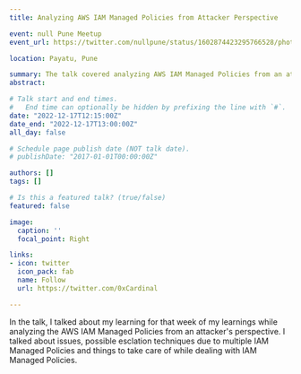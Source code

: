 ```yaml
---
title: Analyzing AWS IAM Managed Policies from Attacker Perspective

event: null Pune Meetup
event_url: https://twitter.com/nullpune/status/1602874423295766528/photo/1

location: Payatu, Pune

summary: The talk covered analyzing AWS IAM Managed Policies from an attacker's perspective and suggested precautions to take.
abstract: 

# Talk start and end times.
#   End time can optionally be hidden by prefixing the line with `#`.
date: "2022-12-17T12:15:00Z"
date_end: "2022-12-17T13:00:00Z"
all_day: false

# Schedule page publish date (NOT talk date).
# publishDate: "2017-01-01T00:00:00Z"

authors: []
tags: []

# Is this a featured talk? (true/false)
featured: false

image:
  caption: ''
  focal_point: Right

links:
- icon: twitter
  icon_pack: fab
  name: Follow
  url: https://twitter.com/0xCardinal

---
```


In the talk, I talked about my learning for that week of my learnings while analyzing the AWS IAM Managed Policies from an attacker's perspective. I talked about issues, possible esclation techniques due to multiple IAM Managed Policies and things to take care of while dealing with IAM Managed Policies.